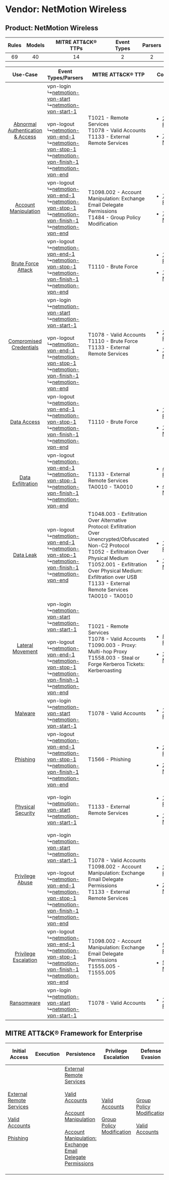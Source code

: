 Vendor: NetMotion Wireless
==========================
Product: NetMotion Wireless
---------------------------
| Rules | Models | MITRE ATT&CK® TTPs | Event Types | Parsers |
|:-----:|:------:|:------------------:|:-----------:|:-------:|
|  69   |   40   |         14         |      2      |    2    |

|    Use-Case    | Event Types/Parsers    | MITRE ATT&CK® TTP    | Content    |
|:----:| ---- | ---- | ---- |
| [Abnormal Authentication & Access](../../../UseCases/uc_abnormal_authentication_&_access.md) |  vpn-login<br> ↳[netmotion-vpn-start](Ps/pC_netmotionvpnstart.md)<br> ↳[netmotion-vpn-start-1](Ps/pC_netmotionvpnstart1.md)<br><br> vpn-logout<br> ↳[netmotion-vpn-end-1](Ps/pC_netmotionvpnend1.md)<br> ↳[netmotion-vpn-stop-1](Ps/pC_netmotionvpnstop1.md)<br> ↳[netmotion-vpn-finish-1](Ps/pC_netmotionvpnfinish1.md)<br> ↳[netmotion-vpn-end](Ps/pC_netmotionvpnend.md)<br> | T1021 - Remote Services<br>T1078 - Valid Accounts<br>T1133 - External Remote Services<br>    | [<ul><li>26 Rules</li></ul><ul><li>7 Models</li></ul>](RM/r_m_netmotion_wireless_netmotion_wireless_Abnormal_Authentication_&_Access.md) |
|    [Account Manipulation](../../../UseCases/uc_account_manipulation.md)    |  vpn-logout<br> ↳[netmotion-vpn-end-1](Ps/pC_netmotionvpnend1.md)<br> ↳[netmotion-vpn-stop-1](Ps/pC_netmotionvpnstop1.md)<br> ↳[netmotion-vpn-finish-1](Ps/pC_netmotionvpnfinish1.md)<br> ↳[netmotion-vpn-end](Ps/pC_netmotionvpnend.md)<br>    | T1098.002 - Account Manipulation: Exchange Email Delegate Permissions<br>T1484 - Group Policy Modification<br>    | [<ul><li>7 Rules</li></ul><ul><li>7 Models</li></ul>](RM/r_m_netmotion_wireless_netmotion_wireless_Account_Manipulation.md)    |
|    [Brute Force Attack](../../../UseCases/uc_brute_force_attack.md)    |  vpn-logout<br> ↳[netmotion-vpn-end-1](Ps/pC_netmotionvpnend1.md)<br> ↳[netmotion-vpn-stop-1](Ps/pC_netmotionvpnstop1.md)<br> ↳[netmotion-vpn-finish-1](Ps/pC_netmotionvpnfinish1.md)<br> ↳[netmotion-vpn-end](Ps/pC_netmotionvpnend.md)<br>    | T1110 - Brute Force<br>    | [<ul><li>1 Rules</li></ul><ul><li>1 Models</li></ul>](RM/r_m_netmotion_wireless_netmotion_wireless_Brute_Force_Attack.md)    |
|          [Compromised Credentials](../../../UseCases/uc_compromised_credentials.md)          |  vpn-login<br> ↳[netmotion-vpn-start](Ps/pC_netmotionvpnstart.md)<br> ↳[netmotion-vpn-start-1](Ps/pC_netmotionvpnstart1.md)<br><br> vpn-logout<br> ↳[netmotion-vpn-end-1](Ps/pC_netmotionvpnend1.md)<br> ↳[netmotion-vpn-stop-1](Ps/pC_netmotionvpnstop1.md)<br> ↳[netmotion-vpn-finish-1](Ps/pC_netmotionvpnfinish1.md)<br> ↳[netmotion-vpn-end](Ps/pC_netmotionvpnend.md)<br> | T1078 - Valid Accounts<br>T1110 - Brute Force<br>T1133 - External Remote Services<br>    | [<ul><li>25 Rules</li></ul><ul><li>12 Models</li></ul>](RM/r_m_netmotion_wireless_netmotion_wireless_Compromised_Credentials.md)         |
|    [Data Access](../../../UseCases/uc_data_access.md)    |  vpn-logout<br> ↳[netmotion-vpn-end-1](Ps/pC_netmotionvpnend1.md)<br> ↳[netmotion-vpn-stop-1](Ps/pC_netmotionvpnstop1.md)<br> ↳[netmotion-vpn-finish-1](Ps/pC_netmotionvpnfinish1.md)<br> ↳[netmotion-vpn-end](Ps/pC_netmotionvpnend.md)<br>    | T1110 - Brute Force<br>    | [<ul><li>1 Rules</li></ul><ul><li>1 Models</li></ul>](RM/r_m_netmotion_wireless_netmotion_wireless_Data_Access.md)    |
|    [Data Exfiltration](../../../UseCases/uc_data_exfiltration.md)    |  vpn-logout<br> ↳[netmotion-vpn-end-1](Ps/pC_netmotionvpnend1.md)<br> ↳[netmotion-vpn-stop-1](Ps/pC_netmotionvpnstop1.md)<br> ↳[netmotion-vpn-finish-1](Ps/pC_netmotionvpnfinish1.md)<br> ↳[netmotion-vpn-end](Ps/pC_netmotionvpnend.md)<br>    | T1133 - External Remote Services<br>TA0010 - TA0010<br>    | [<ul><li>4 Rules</li></ul><ul><li>4 Models</li></ul>](RM/r_m_netmotion_wireless_netmotion_wireless_Data_Exfiltration.md)    |
|    [Data Leak](../../../UseCases/uc_data_leak.md)    |  vpn-logout<br> ↳[netmotion-vpn-end-1](Ps/pC_netmotionvpnend1.md)<br> ↳[netmotion-vpn-stop-1](Ps/pC_netmotionvpnstop1.md)<br> ↳[netmotion-vpn-finish-1](Ps/pC_netmotionvpnfinish1.md)<br> ↳[netmotion-vpn-end](Ps/pC_netmotionvpnend.md)<br>    | T1048.003 - Exfiltration Over Alternative Protocol: Exfiltration Over Unencrypted/Obfuscated Non-C2 Protocol<br>T1052 - Exfiltration Over Physical Medium<br>T1052.001 - Exfiltration Over Physical Medium: Exfiltration over USB<br>T1133 - External Remote Services<br>TA0010 - TA0010<br> | [<ul><li>11 Rules</li></ul><ul><li>11 Models</li></ul>](RM/r_m_netmotion_wireless_netmotion_wireless_Data_Leak.md)    |
|    [Lateral Movement](../../../UseCases/uc_lateral_movement.md)    |  vpn-login<br> ↳[netmotion-vpn-start](Ps/pC_netmotionvpnstart.md)<br> ↳[netmotion-vpn-start-1](Ps/pC_netmotionvpnstart1.md)<br><br> vpn-logout<br> ↳[netmotion-vpn-end-1](Ps/pC_netmotionvpnend1.md)<br> ↳[netmotion-vpn-stop-1](Ps/pC_netmotionvpnstop1.md)<br> ↳[netmotion-vpn-finish-1](Ps/pC_netmotionvpnfinish1.md)<br> ↳[netmotion-vpn-end](Ps/pC_netmotionvpnend.md)<br> | T1021 - Remote Services<br>T1078 - Valid Accounts<br>T1090.003 - Proxy: Multi-hop Proxy<br>T1558.003 - Steal or Forge Kerberos Tickets: Kerberoasting<br>    | [<ul><li>8 Rules</li></ul><ul><li>3 Models</li></ul>](RM/r_m_netmotion_wireless_netmotion_wireless_Lateral_Movement.md)    |
|    [Malware](../../../UseCases/uc_malware.md)    |  vpn-login<br> ↳[netmotion-vpn-start](Ps/pC_netmotionvpnstart.md)<br> ↳[netmotion-vpn-start-1](Ps/pC_netmotionvpnstart1.md)<br>    | T1078 - Valid Accounts<br>    | [<ul><li>1 Rules</li></ul>](RM/r_m_netmotion_wireless_netmotion_wireless_Malware.md)    |
|    [Phishing](../../../UseCases/uc_phishing.md)    |  vpn-logout<br> ↳[netmotion-vpn-end-1](Ps/pC_netmotionvpnend1.md)<br> ↳[netmotion-vpn-stop-1](Ps/pC_netmotionvpnstop1.md)<br> ↳[netmotion-vpn-finish-1](Ps/pC_netmotionvpnfinish1.md)<br> ↳[netmotion-vpn-end](Ps/pC_netmotionvpnend.md)<br>    | T1566 - Phishing<br>    | [<ul><li>2 Rules</li></ul><ul><li>2 Models</li></ul>](RM/r_m_netmotion_wireless_netmotion_wireless_Phishing.md)    |
|    [Physical Security](../../../UseCases/uc_physical_security.md)    |  vpn-login<br> ↳[netmotion-vpn-start](Ps/pC_netmotionvpnstart.md)<br> ↳[netmotion-vpn-start-1](Ps/pC_netmotionvpnstart1.md)<br>    | T1133 - External Remote Services<br>    | [<ul><li>1 Rules</li></ul><ul><li>1 Models</li></ul>](RM/r_m_netmotion_wireless_netmotion_wireless_Physical_Security.md)    |
|    [Privilege Abuse](../../../UseCases/uc_privilege_abuse.md)    |  vpn-login<br> ↳[netmotion-vpn-start](Ps/pC_netmotionvpnstart.md)<br> ↳[netmotion-vpn-start-1](Ps/pC_netmotionvpnstart1.md)<br><br> vpn-logout<br> ↳[netmotion-vpn-end-1](Ps/pC_netmotionvpnend1.md)<br> ↳[netmotion-vpn-stop-1](Ps/pC_netmotionvpnstop1.md)<br> ↳[netmotion-vpn-finish-1](Ps/pC_netmotionvpnfinish1.md)<br> ↳[netmotion-vpn-end](Ps/pC_netmotionvpnend.md)<br> | T1078 - Valid Accounts<br>T1098.002 - Account Manipulation: Exchange Email Delegate Permissions<br>T1133 - External Remote Services<br>    | [<ul><li>3 Rules</li></ul><ul><li>2 Models</li></ul>](RM/r_m_netmotion_wireless_netmotion_wireless_Privilege_Abuse.md)    |
|    [Privilege Escalation](../../../UseCases/uc_privilege_escalation.md)    |  vpn-logout<br> ↳[netmotion-vpn-end-1](Ps/pC_netmotionvpnend1.md)<br> ↳[netmotion-vpn-stop-1](Ps/pC_netmotionvpnstop1.md)<br> ↳[netmotion-vpn-finish-1](Ps/pC_netmotionvpnfinish1.md)<br> ↳[netmotion-vpn-end](Ps/pC_netmotionvpnend.md)<br>    | T1098.002 - Account Manipulation: Exchange Email Delegate Permissions<br>T1555.005 - T1555.005<br>    | [<ul><li>5 Rules</li></ul><ul><li>5 Models</li></ul>](RM/r_m_netmotion_wireless_netmotion_wireless_Privilege_Escalation.md)    |
|    [Ransomware](../../../UseCases/uc_ransomware.md)    |  vpn-login<br> ↳[netmotion-vpn-start](Ps/pC_netmotionvpnstart.md)<br> ↳[netmotion-vpn-start-1](Ps/pC_netmotionvpnstart1.md)<br>    | T1078 - Valid Accounts<br>    | [<ul><li>1 Rules</li></ul>](RM/r_m_netmotion_wireless_netmotion_wireless_Ransomware.md)    |

MITRE ATT&CK® Framework for Enterprise
--------------------------------------
| Initial Access                                                                                                                                                                                                | Execution | Persistence                                                                                                                                                                                                                                                                                                                                 | Privilege Escalation                                                                                                                              | Defense Evasion                                                                                                                                   | Credential Access                                                                                                                                                                                                                                                                                                                                | Discovery | Lateral Movement                                                     | Collection | Command and Control                                                                                                                       | Exfiltration                                                                                                                                                                                                                                                                                                                                                                                                                                                | Impact |
| ------------------------------------------------------------------------------------------------------------------------------------------------------------------------------------------------------------- | --------- | ------------------------------------------------------------------------------------------------------------------------------------------------------------------------------------------------------------------------------------------------------------------------------------------------------------------------------------------- | ------------------------------------------------------------------------------------------------------------------------------------------------- | ------------------------------------------------------------------------------------------------------------------------------------------------- | ------------------------------------------------------------------------------------------------------------------------------------------------------------------------------------------------------------------------------------------------------------------------------------------------------------------------------------------------ | --------- | -------------------------------------------------------------------- | ---------- | ----------------------------------------------------------------------------------------------------------------------------------------- | ----------------------------------------------------------------------------------------------------------------------------------------------------------------------------------------------------------------------------------------------------------------------------------------------------------------------------------------------------------------------------------------------------------------------------------------------------------- | ------ |
| [External Remote Services](https://attack.mitre.org/techniques/T1133)<br><br>[Valid Accounts](https://attack.mitre.org/techniques/T1078)<br><br>[Phishing](https://attack.mitre.org/techniques/T1566)<br><br> |           | [External Remote Services](https://attack.mitre.org/techniques/T1133)<br><br>[Valid Accounts](https://attack.mitre.org/techniques/T1078)<br><br>[Account Manipulation](https://attack.mitre.org/techniques/T1098)<br><br>[Account Manipulation: Exchange Email Delegate Permissions](https://attack.mitre.org/techniques/T1098/002)<br><br> | [Valid Accounts](https://attack.mitre.org/techniques/T1078)<br><br>[Group Policy Modification](https://attack.mitre.org/techniques/T1484)<br><br> | [Group Policy Modification](https://attack.mitre.org/techniques/T1484)<br><br>[Valid Accounts](https://attack.mitre.org/techniques/T1078)<br><br> | [Brute Force](https://attack.mitre.org/techniques/T1110)<br><br>[Steal or Forge Kerberos Tickets](https://attack.mitre.org/techniques/T1558)<br><br>[Credentials from Password Stores](https://attack.mitre.org/techniques/T1555)<br><br>[Steal or Forge Kerberos Tickets: Kerberoasting](https://attack.mitre.org/techniques/T1558/003)<br><br> |           | [Remote Services](https://attack.mitre.org/techniques/T1021)<br><br> |            | [Proxy: Multi-hop Proxy](https://attack.mitre.org/techniques/T1090/003)<br><br>[Proxy](https://attack.mitre.org/techniques/T1090)<br><br> | [Exfiltration Over Alternative Protocol](https://attack.mitre.org/techniques/T1048)<br><br>[Exfiltration Over Alternative Protocol: Exfiltration Over Unencrypted/Obfuscated Non-C2 Protocol](https://attack.mitre.org/techniques/T1048/003)<br><br>[Exfiltration Over Physical Medium: Exfiltration over USB](https://attack.mitre.org/techniques/T1052/001)<br><br>[Exfiltration Over Physical Medium](https://attack.mitre.org/techniques/T1052)<br><br> |        |